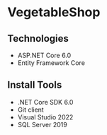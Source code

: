 # VegetableShop
## Technologies
- ASP.NET Core 6.0
- Entity Framework Core
## Install Tools
- .NET Core SDK 6.0
- Git client
- Visual Studio 2022
- SQL Server 2019
